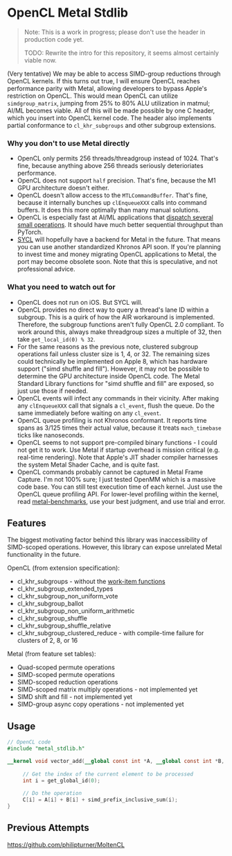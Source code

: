 # OpenCL Metal Stdlib

> Note: This is a work in progress; please don't use the header in production code yet.
>
> TODO: Rewrite the intro for this repository, it seems almost certainly viable now.

(Very tentative) We may be able to access SIMD-group reductions through OpenCL kernels. If this turns out true, I will ensure OpenCL reaches performance parity with Metal, allowing developers to bypass Apple's restriction on OpenCL. This would mean OpenCL can utilize `simdgroup_matrix`, jumping from 25% to 80% ALU utilization in matmul; AI/ML becomes viable. All of this will be made possible by one C header, which you insert into OpenCL kernel code. The header also implements partial conformance to `cl_khr_subgroups` and other subgroup extensions.
<!--
- TODO: Integrate this into VkFFT, tinygrad, DLPrimitives.
-->

### Why you don't to use Metal directly

- OpenCL only permits 256 threads/threadgroup instead of 1024. That's fine, because anything above 256 threads seriously deterioriates performance.
- OpenCL does not support `half` precision. That's fine, because the M1 GPU architecture doesn't either.
- OpenCL doesn't allow access to the `MTLCommandBuffer`. That's fine, because it internally bunches up `clEnqueueXXX` calls into command buffers. It does this more optimally than many manual solutions.
- OpenCL is especially fast at AI/ML applications that [dispatch several small operations](https://github.com/philipturner/metal-experiment-1). It should have much better sequential throughput than PyTorch.
- [SYCL](https://registry.khronos.org/SYCL/specs/sycl-2020/html/sycl-2020.html#introduction) will hopefully have a backend for Metal in the future. That means you can use another standardized Khronos API soon. If you're planning to invest time and money migrating OpenCL applications to Metal, the port may become obsolete soon. Note that this is speculative, and not professional advice.

### What you need to watch out for

- OpenCL does not run on iOS. But SYCL will.
- OpenCL provides no direct way to query a thread's lane ID within a subgroup. This is a quirk of how the AIR workaround is implemented. Therefore, the subgroup functions aren't fully OpenCL 2.0 compliant. To work around this, always make threadgroup sizes a multiple of 32, then take `get_local_id(0) % 32`.
- For the same reasons as the previous note, clustered subgroup operations fail unless cluster size is 1, 4, or 32. The remaining sizes could technically be implemented on Apple 8, which has hardware support ("simd shuffle and fill"). However, it may not be possible to determine the GPU architecture inside OpenCL code. The Metal Standard Library functions for "simd shuffle and fill" are exposed, so just use those if needed.
- OpenCL events will infect any commands in their vicinity. After making any `clEnqueueXXX` call that signals a `cl_event`, flush the queue. Do the same immediately before waiting on any `cl_event`.
- OpenCL queue profiling is not Khronos conformant. It reports time spans as 3/125 times their actual value, because it treats `mach_timebase` ticks like nanoseconds.
- OpenCL seems to not support pre-compiled binary functions - I could not get it to work. Use Metal if startup overhead is mission critical (e.g. real-time rendering). Note that Apple's JIT shader compiler harnesses the system Metal Shader Cache, and is quite fast.
- OpenCL commands probably cannot be captured in Metal Frame Capture. I'm not 100% sure; I just tested OpenMM which is a massive code base. You can still test execution time of each kernel. Just use the OpenCL queue profiling API. For lower-level profiling within the kernel, read [metal-benchmarks](https://github.com/philipturner/metal-benchmarks), use your best judgment, and use trial and error.

## Features

The biggest motivating factor behind this library was inaccessibility of SIMD-scoped operations. However, this library can expose unrelated Metal functionality in the future.

OpenCL (from extension specification):
- cl_khr_subgroups - without the [work-item functions](https://registry.khronos.org/OpenCL/specs/3.0-unified/html/OpenCL_Ext.html#cl_khr_subgroups-additions-to-section-6.13.1-work-item-functions)
- cl_khr_subgroup_extended_types
- cl_khr_subgroup_non_uniform_vote
- cl_khr_subgroup_ballot
- cl_khr_subgroup_non_uniform_arithmetic
- cl_khr_subgroup_shuffle
- cl_khr_subgroup_shuffle_relative
- cl_khr_subgroup_clustered_reduce - with compile-time failure for clusters of 2, 8, or 16

Metal (from feature set tables):
- Quad-scoped permute operations
- SIMD-scoped permute operations
- SIMD-scoped reduction operations
- SIMD-scoped matrix multiply operations - not implemented yet
- SIMD shift and fill - not implemented yet
- SIMD-group async copy operations - not implemented yet

## Usage

```opencl
// OpenCL code
#include "metal_stdlib.h"

__kernel void vector_add(__global const int *A, __global const int *B, __global int *C) {
  
     // Get the index of the current element to be processed
     int i = get_global_id(0);
  
     // Do the operation
     C[i] = A[i] + B[i] + simd_prefix_inclusive_sum(i);
}
```

## Previous Attempts

https://github.com/philipturner/MoltenCL
